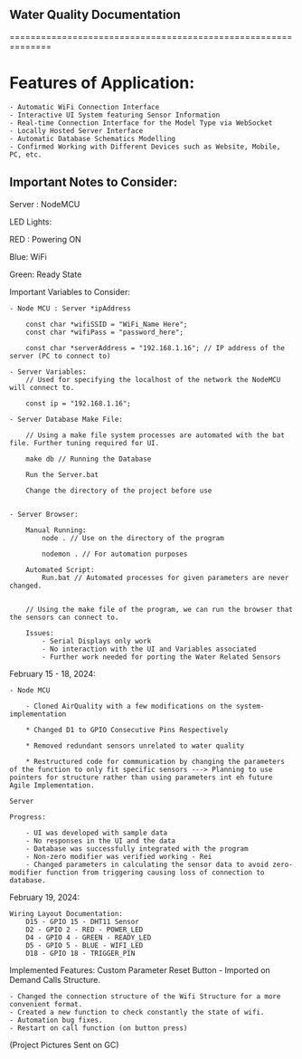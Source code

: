 ## Water Quality Documentation
==============================================================

# Features of Application:
    - Automatic WiFi Connection Interface
    - Interactive UI System featuring Sensor Information
    - Real-time Connection Interface for the Model Type via WebSocket
    - Locally Hosted Server Interface
    - Automatic Database Schematics Modelling
    - Confirmed Working with Different Devices such as Website, Mobile, PC, etc.

## Important Notes to Consider: 

Server : NodeMCU 

LED Lights: 

RED : Powering ON

Blue: WiFi

Green: Ready State

Important Variables to Consider:
    
    - Node MCU : Server *ipAddress

        const char *wifiSSID = "WiFi_Name Here";
        const char *wifiPass = "password_here";

        const char *serverAddress = "192.168.1.16"; // IP address of the server (PC to connect to)

    - Server Variables:
        // Used for specifying the localhost of the network the NodeMCU will connect to.

        const ip = "192.168.1.16";

    - Server Database Make File:

        // Using a make file system processes are automated with the bat file. Further tuning required for UI.

        make db // Running the Database 

        Run the Server.bat 

        Change the directory of the project before use


    - Server Browser: 
        
        Manual Running:
            node . // Use on the directory of the program

            nodemon . // For automation purposes

        Automated Script:
            Run.bat // Automated processes for given parameters are never changed. 


        // Using the make file of the program, we can run the browser that the sensors can connect to. 

        Issues:
            - Serial Displays only work 
            - No interaction with the UI and Variables associated
            - Further work needed for porting the Water Related Sensors
        

February 15 - 18, 2024:

    - Node MCU
        
        - Cloned AirQuality with a few modifications on the system-implementation

        * Changed D1 to GPIO Consecutive Pins Respectively 

        * Removed redundant sensors unrelated to water quality

        * Restructured code for communication by changing the parameters of the function to only fit specific sensors ---> Planning to use pointers for structure rather than using parameters int eh future Agile Implementation.

    Server

    Progress:

        - UI was developed with sample data
        - No responses in the UI and the data
        - Database was successfully integrated with the program
        - Non-zero modifier was verified working - Rei
        - Changed parameters in calculating the sensor data to avoid zero-modifier function from triggering causing loss of connection to database.


February 19, 2024:

    Wiring Layout Documentation:
        D15 - GPIO 15 - DHT11 Sensor
        D2 - GPIO 2 - RED - POWER_LED
        D4 - GPIO 4 - GREEN - READY_LED
        D5 - GPIO 5 - BLUE - WIFI_LED
        D18 - GPIO 18 - TRIGGER_PIN

Implemented Features:
    Custom Parameter Reset Button - Imported on Demand Calls Structure.

    - Changed the connection structure of the Wifi Structure for a more convenient format.
    - Created a new function to check constantly the state of wifi.
    - Automation bug fixes.
    - Restart on call function (on button press)

(Project Pictures Sent on GC)

    

